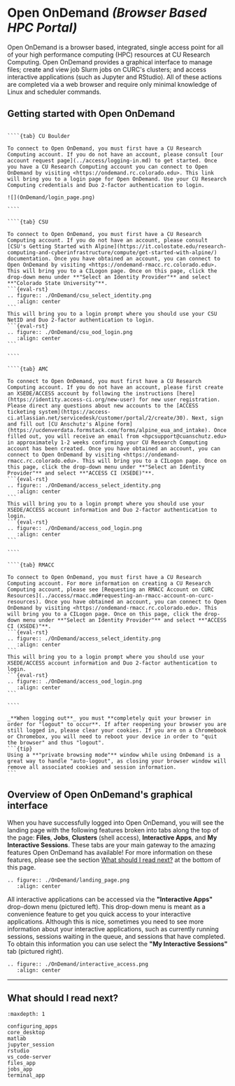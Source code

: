 # Open OnDemand _(Browser Based HPC Portal)_

Open OnDemand is a browser based, integrated, single access point for all of your high performance computing (HPC) resources at CU Research Computing. Open OnDemand provides a graphical interface to manage files; create and view job Slurm jobs on CURC's clusters; and access interactive applications (such as Jupyter and RStudio). All of these actions are completed via a web browser and require only minimal knowledge of Linux and scheduler commands.

## Getting started with Open OnDemand

`````{tabs}

````{tab} CU Boulder

To connect to Open OnDemand, you must first have a CU Research Computing account. If you do not have an account, please consult [our account request page](../access/logging-in.md) to get started. Once you have a CU Research Computing account you can connect to Open OnDemand by visiting <https://ondemand.rc.colorado.edu>. This link will bring you to a login page for Open OnDemand. Use your CU Research Computing credentials and Duo 2-factor authentication to login.

![](OnDemand/login_page.png)

````

````{tab} CSU

To connect to Open OnDemand, you must first have a CU Research Computing account. If you do not have an account, please consult [CSU's Getting Started with Alpine](https://it.colostate.edu/research-computing-and-cyberinfrastructure/compute/get-started-with-alpine/) documentation. Once you have obtained an account, you can connect to Open OnDemand by visiting <https://ondemand-rmacc.rc.colorado.edu>. This will bring you to a CILogon page. Once on this page, click the drop-down menu under **"Select an Identity Provider"** and select **"Colorado State University"**. 
```{eval-rst}
.. figure:: ./OnDemand/csu_select_identity.png
   :align: center
```
This will bring you to a login prompt where you should use your CSU NetID and Duo 2-factor authentication to login. 
```{eval-rst}
.. figure:: ./OnDemand/csu_ood_login.png
   :align: center
```

````

````{tab} AMC

To connect to Open OnDemand, you must first have a CU Research Computing account. If you do not have an account, please first create an XSEDE/ACCESS account by following the instructions [here](https://identity.access-ci.org/new-user) for new user registration. Please direct any questions about new accounts to the [ACCESS ticketing system](https://access-ci.atlassian.net/servicedesk/customer/portal/2/create/30). Next, sign and fill out [CU Anschutz's Alpine form](https://ucdenverdata.formstack.com/forms/alpine_eua_and_intake). Once filled out, you will receive an email from <hpcsupport@cuanschutz.edu> in approximately 1-2 weeks confirming your CU Research Computing account has been created. Once you have obtained an account, you can connect to Open OnDemand by visiting <https://ondemand-rmacc.rc.colorado.edu>. This will bring you to a CILogon page. Once on this page, click the drop-down menu under **"Select an Identity Provider"** and select **"ACCESS CI (XSEDE)"**. 
```{eval-rst}
.. figure:: ./OnDemand/access_select_identity.png
   :align: center
```
This will bring you to a login prompt where you should use your XSEDE/ACCESS account information and Duo 2-factor authentication to login. 
```{eval-rst}
.. figure:: ./OnDemand/access_ood_login.png
   :align: center
```

````

````{tab} RMACC

To connect to Open OnDemand, you must first have a CU Research Computing account. For more information on creating a CU Research Computing account, please see [Requesting an RMACC Account on CURC Resources](../access/rmacc.md#requesting-an-rmacc-account-on-curc-resources). Once you have obtained an account, you can connect to Open OnDemand by visiting <https://ondemand-rmacc.rc.colorado.edu>. This will bring you to a CILogon page. Once on this page, click the drop-down menu under **"Select an Identity Provider"** and select **"ACCESS CI (XSEDE)"**. 
```{eval-rst}
.. figure:: ./OnDemand/access_select_identity.png
   :align: center
```
This will bring you to a login prompt where you should use your XSEDE/ACCESS account information and Duo 2-factor authentication to login. 
```{eval-rst}
.. figure:: ./OnDemand/access_ood_login.png
   :align: center
```

````
`````

````{important}
_**When logging out**_ you must **completely quit your browser in order for "logout" to occur**. If after reopening your browser you are still logged in, please clear your cookies. If you are on a Chromebook or Chromebox, you will need to reboot your device in order to "quit the browser" and thus "logout".  
```{tip}
Using a **"private browsing mode"** window while using OnDemand is a great way to handle "auto-logout", as closing your browser window will remove all associated cookies and session information. 
```
````

## Overview of Open OnDemand's graphical interface 

When you have successfully logged into Open OnDemand, you will see the landing page with the following features broken into tabs along the top of the page: __Files__, __Jobs__, __Clusters__ (shell access), __Interactive Apps__, and __My Interactive Sessions__. These tabs are your main gateway to the amazing features Open OnDemand has available! For more information on these features, please see the section [What should I read next?](#what-should-i-read-next) at the bottom of this page. 
```{eval-rst}
.. figure:: ./OnDemand/landing_page.png
   :align: center
```
All interactive applications can be accessed via the **"Interactive Apps"** drop-down menu (pictured left). This drop-down menu is meant as a convenience feature to get you quick access to your interactive applications. Although this is nice, sometimes you need to see more information about your interactive applications, such as currently running sessions, sessions waiting in the queue, and sessions that have completed. To obtain this information you can use select the **"My Interactive Sessions"** tab (pictured right).
```{eval-rst}
.. figure:: ./OnDemand/interactive_access.png
   :align: center
```

---

## What should I read next? 

```{toctree}
:maxdepth: 1

configuring_apps
core_desktop
matlab
jupyter_session
rstudio
vs_code-server
files_app
jobs_app
terminal_app

```
